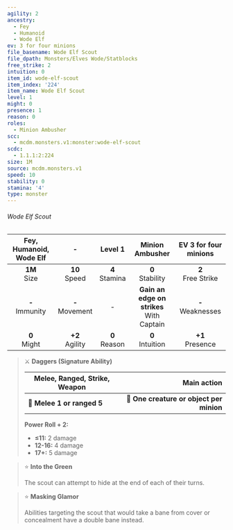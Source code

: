 ```yaml
---
agility: 2
ancestry:
  - Fey
  - Humanoid
  - Wode Elf
ev: 3 for four minions
file_basename: Wode Elf Scout
file_dpath: Monsters/Elves Wode/Statblocks
free_strike: 2
intuition: 0
item_id: wode-elf-scout
item_index: '224'
item_name: Wode Elf Scout
level: 1
might: 0
presence: 1
reason: 0
roles:
  - Minion Ambusher
scc:
  - mcdm.monsters.v1:monster:wode-elf-scout
scdc:
  - 1.1.1:2:224
size: 1M
source: mcdm.monsters.v1
speed: 10
stability: 0
stamina: '4'
type: monster
---
```


###### Wode Elf Scout

| Fey, Humanoid, Wode Elf |          -          |      Level 1       |                Minion Ambusher                | EV 3 for four minions  |
| :---------------------: | :-----------------: | :----------------: | :-------------------------------------------: | :--------------------: |
|    **1M**<br/> Size     |  **10**<br/> Speed  | **4**<br/> Stamina |             **0**<br/> Stability              | **2**<br/> Free Strike |
|   **-**<br/> Immunity   | **-**<br/> Movement |         -          | **Gain an edge on strikes**<br/> With Captain | **-**<br/> Weaknesses  |
|    **0**<br/> Might     | **+2**<br/> Agility | **0**<br/> Reason  |             **0**<br/> Intuition              |  **+1**<br/> Presence  |

<!-- -->
> ⚔️ **Daggers (Signature Ability)**
>
> | **Melee, Ranged, Strike, Weapon** |                          **Main action** |
> | --------------------------------- | ---------------------------------------: |
> | **📏 Melee 1 or ranged 5**        | **🎯 One creature or object per minion** |
>
> **Power Roll + 2:**
>
> - **≤11:** 2 damage
> - **12-16:** 4 damage
> - **17+:** 5 damage

<!-- -->
> ⭐️ **Into the Green**
>
> The scout can attempt to hide at the end of each of their turns.

<!-- -->
> ⭐️ **Masking Glamor**
>
> Abilities targeting the scout that would take a bane from cover or concealment have a double bane instead.
